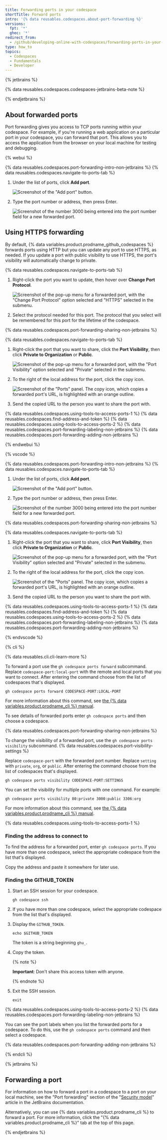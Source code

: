```yaml
---
title: Forwarding ports in your codespace
shortTitle: Forward ports
intro: '{% data reusables.codespaces.about-port-forwarding %}'
versions:
  fpt: '*'
  ghec: '*'
redirect_from:
  - /github/developing-online-with-codespaces/forwarding-ports-in-your-codespace
type: how_to
topics:
  - Codespaces
  - Fundamentals
  - Developer
---
```


{% jetbrains %}

{% data reusables.codespaces.codespaces-jetbrains-beta-note %}

{% endjetbrains %}

## About forwarded ports

Port forwarding gives you access to TCP ports running within your codespace. For example, if you're running a web application on a particular port in your codespace, you can forward that port. This allows you to access the application from the browser on your local machine for testing and debugging.

{% webui %}

{% data reusables.codespaces.port-forwarding-intro-non-jetbrains %}
{% data reusables.codespaces.navigate-to-ports-tab %}
1. Under the list of ports, click **Add port**.

   ![Screenshot of the "Add port" button.](/assets/images/help/codespaces/add-port-button.png)

1. Type the port number or address, then press Enter.

   ![Screenshot of the number 3000 being entered into the port number field for a new forwarded port.](/assets/images/help/codespaces/port-number-text-box.png)

## Using HTTPS forwarding

By default, {% data variables.product.prodname_github_codespaces %} forwards ports using HTTP but you can update any port to use HTTPS, as needed. If you update a port with public visibility to use HTTPS, the port's visibility will automatically change to private.

{% data reusables.codespaces.navigate-to-ports-tab %}
1. Right-click the port you want to update, then hover over **Change Port Protocol**.

   ![Screenshot of the pop-up menu for a forwarded port, with the "Change Port Protocol" option selected and "HTTPS" selected in the submenu.](/assets/images/help/codespaces/update-port-protocol.png)

1. Select the protocol needed for this port. The protocol that you select will be remembered for this port for the lifetime of the codespace.

{% data reusables.codespaces.port-forwarding-sharing-non-jetbrains %}

{% data reusables.codespaces.navigate-to-ports-tab %}
1. Right-click the port that you want to share, click the **Port Visibility**, then click **Private to Organization** or **Public**.

   ![Screenshot of the pop-up menu for a forwarded port, with the "Port Visibility" option selected and "Private" selected in the submenu.](/assets/images/help/codespaces/make-public-option.png)

1. To the right of the local address for the port, click the copy icon.

   ![Screenshot of the "Ports" panel. The copy icon, which copies a forwarded port's URL, is highlighted with an orange outline.](/assets/images/help/codespaces/copy-icon-port-url.png)

1. Send the copied URL to the person you want to share the port with.

{% data reusables.codespaces.using-tools-to-access-ports-1 %}
{% data reusables.codespaces.find-address-and-token %}
{% data reusables.codespaces.using-tools-to-access-ports-2 %}
{% data reusables.codespaces.port-forwarding-labeling-non-jetbrains %}
{% data reusables.codespaces.port-forwarding-adding-non-jetbrains %}

{% endwebui %}

{% vscode %}

{% data reusables.codespaces.port-forwarding-intro-non-jetbrains %}
{% data reusables.codespaces.navigate-to-ports-tab %}
1. Under the list of ports, click **Add port**.

   ![Screenshot of the "Add port" button.](/assets/images/help/codespaces/add-port-button.png)

1. Type the port number or address, then press Enter.

   ![Screenshot of the number 3000 being entered into the port number field for a new forwarded port.](/assets/images/help/codespaces/port-number-text-box.png)

{% data reusables.codespaces.port-forwarding-sharing-non-jetbrains %}

{% data reusables.codespaces.navigate-to-ports-tab %}

1. Right-click the port that you want to share, click **Port Visibility**, then click **Private to Organization** or **Public**.

   ![Screenshot of the pop-up menu for a forwarded port, with the "Port Visibility" option selected and "Private" selected in the submenu.](/assets/images/help/codespaces/make-public-option.png)

1. To the right of the local address for the port, click the copy icon.

   ![Screenshot of the "Ports" panel. The copy icon, which copies a forwarded port's URL, is highlighted with an orange outline.](/assets/images/help/codespaces/copy-icon-port-url.png)

1. Send the copied URL to the person you want to share the port with.

{% data reusables.codespaces.using-tools-to-access-ports-1 %}
{% data reusables.codespaces.find-address-and-token %}
{% data reusables.codespaces.using-tools-to-access-ports-2 %}
{% data reusables.codespaces.port-forwarding-labeling-non-jetbrains %}
{% data reusables.codespaces.port-forwarding-adding-non-jetbrains %}

{% endvscode %}

{% cli %}

{% data reusables.cli.cli-learn-more %}

To forward a port use the `gh codespace ports forward` subcommand. Replace `codespace-port:local-port` with the remote and local ports that you want to connect. After entering the command choose from the list of codespaces that's displayed.

```shell
gh codespace ports forward CODESPACE-PORT:LOCAL-PORT
```

For more information about this command, see [the {% data variables.product.prodname_cli %} manual](https://cli.github.com/manual/gh_codespace_ports_forward).

To see details of forwarded ports enter `gh codespace ports` and then choose a codespace.

{% data reusables.codespaces.port-forwarding-sharing-non-jetbrains %}

To change the visibility of a forwarded port, use the `gh codespace ports visibility` subcommand. {% data reusables.codespaces.port-visibility-settings %}

Replace `codespace-port` with the forwarded port number. Replace `setting` with `private`, `org`, or `public`. After entering the command choose from the list of codespaces that's displayed.

```shell
gh codespace ports visibility CODESPACE-PORT:SETTINGS
```

You can set the visibility for multiple ports with one command. For example:

```shell
gh codespace ports visibility 80:private 3000:public 3306:org
```

For more information about this command, see [the {% data variables.product.prodname_cli %} manual](https://cli.github.com/manual/gh_codespace_ports_visibility).

{% data reusables.codespaces.using-tools-to-access-ports-1 %}

### Finding the address to connect to

To find the address for a forwarded port, enter `gh codespace ports`. If you have more than one codespace, select the appropriate codespace from the list that's displayed.

Copy the address and paste it somewhere for later use.

### Finding the GITHUB_TOKEN

1. Start an SSH session for your codespace.

   ```
   gh codespace ssh
   ```

1. If you have more than one codespace, select the appropriate codespace from the list that's displayed.
1. Display the `GITHUB_TOKEN`.

   ```
   echo $GITHUB_TOKEN
   ```

   The token is a string beginning `ghu_`.

1. Copy the token.

   {% note %}

   **Important**: Don't share this access token with anyone.

   {% endnote %}

1. Exit the SSH session.

   ```
   exit
   ```

{% data reusables.codespaces.using-tools-to-access-ports-2 %}
{% data reusables.codespaces.port-forwarding-labeling-non-jetbrains %}

You can see the port labels when you list the forwarded ports for a codespace. To do this, use the `gh codespace ports` command and then select a codespace.

{% data reusables.codespaces.port-forwarding-adding-non-jetbrains %}

{% endcli %}

{% jetbrains %}

## Forwarding a port

For information on how to forward a port in a codespace to a port on your local machine, see the "Port forwarding" section of the "[Security model](https://www.jetbrains.com/help/idea/security-model.html#port_forwarding)" article in the JetBrains documentation.

Alternatively, you can use {% data variables.product.prodname_cli %} to forward a port. For more information, click the "{% data variables.product.prodname_cli %}" tab at the top of this page.

{% endjetbrains %}
